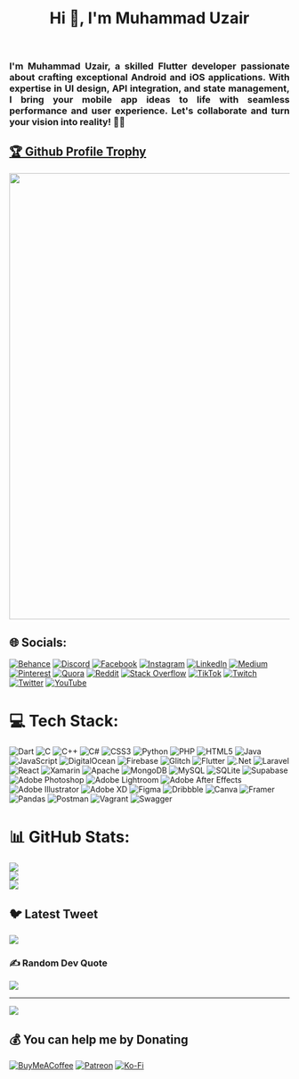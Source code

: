 
<h1 align="center">Hi 👋, I'm Muhammad Uzair</h1><br><h3 align="justify">I'm Muhammad Uzair, a skilled Flutter developer passionate about crafting exceptional Android and iOS applications. With expertise in UI design, API integration, and state management, I bring your mobile app ideas to life with seamless performance and user experience. Let's collaborate and turn your vision into reality! 🚀✨</h3>

<a href="https://github.com/uzairxdev/github-profile-trophy"><h2>🏆 Github Profile Trophy</h2></a>
<a href="https://github.com/uzairxdev/github-profile-trophy">
  <img width=800 src="https://github-profile-trophy.vercel.app/?username=uzairxdev&column=10&theme=gruvbox&no-frame=true"/>
</a>


## 🌐 Socials:
[![Behance](https://img.shields.io/badge/Behance-1769ff?logo=behance&logoColor=white)](https://behance.net/muhammaduzair67) [![Discord](https://img.shields.io/badge/Discord-%237289DA.svg?logo=discord&logoColor=white)](https://discord.gg/uzairxdev#5490) [![Facebook](https://img.shields.io/badge/Facebook-%231877F2.svg?logo=Facebook&logoColor=white)](https://facebook.com/uzairxdev?mibextid=ZbWKwL) [![Instagram](https://img.shields.io/badge/Instagram-%23E4405F.svg?logo=Instagram&logoColor=white)](https://instagram.com/uzairxdev/) [![LinkedIn](https://img.shields.io/badge/LinkedIn-%230077B5.svg?logo=linkedin&logoColor=white)](https://linkedin.com/in/uzairxdev/) [![Medium](https://img.shields.io/badge/Medium-12100E?logo=medium&logoColor=white)](https://medium.com/@uzairstudy321) [![Pinterest](https://img.shields.io/badge/Pinterest-%23E60023.svg?logo=Pinterest&logoColor=white)](https://pinterest.com/uzairstudy321/) [![Quora](https://img.shields.io/badge/Quora-%23B92B27.svg?logo=Quora&logoColor=white)](https://quora.com/profile/https://www.quora.com/profile/Muhammad-Uzair-922) [![Reddit](https://img.shields.io/badge/Reddit-%23FF4500.svg?logo=Reddit&logoColor=white)](https://reddit.com/user/SubstantialServe1948) [![Stack Overflow](https://img.shields.io/badge/-Stackoverflow-FE7A16?logo=stack-overflow&logoColor=white)](https://stackoverflow.com/users/20270579/muhammad-uzair) [![TikTok](https://img.shields.io/badge/TikTok-%23000000.svg?logo=TikTok&logoColor=white)](https://tiktok.com/@uzairxdev) [![Twitch](https://img.shields.io/badge/Twitch-%239146FF.svg?logo=Twitch&logoColor=white)](https://twitch.tv/uzairxdev) [![Twitter](https://img.shields.io/badge/Twitter-%231DA1F2.svg?logo=Twitter&logoColor=white)](https://twitter.com/Uzair089?t=F8ByUPcfWwYsJyqaItqfJA&s=08) [![YouTube](https://img.shields.io/badge/YouTube-%23FF0000.svg?logo=YouTube&logoColor=white)](https://youtube.com/@uzowrites708) 

# 💻 Tech Stack:
![Dart](https://img.shields.io/badge/dart-%230175C2.svg?style=flat&logo=dart&logoColor=white) ![C](https://img.shields.io/badge/c-%2300599C.svg?style=flat&logo=c&logoColor=white) ![C++](https://img.shields.io/badge/c++-%2300599C.svg?style=flat&logo=c%2B%2B&logoColor=white) ![C#](https://img.shields.io/badge/c%23-%23239120.svg?style=flat&logo=c-sharp&logoColor=white) ![CSS3](https://img.shields.io/badge/css3-%231572B6.svg?style=flat&logo=css3&logoColor=white) ![Python](https://img.shields.io/badge/python-3670A0?style=flat&logo=python&logoColor=ffdd54) ![PHP](https://img.shields.io/badge/php-%23777BB4.svg?style=flat&logo=php&logoColor=white) ![HTML5](https://img.shields.io/badge/html5-%23E34F26.svg?style=flat&logo=html5&logoColor=white) ![Java](https://img.shields.io/badge/java-%23ED8B00.svg?style=flat&logo=java&logoColor=white) ![JavaScript](https://img.shields.io/badge/javascript-%23323330.svg?style=flat&logo=javascript&logoColor=%23F7DF1E) ![DigitalOcean](https://img.shields.io/badge/DigitalOcean-%230167ff.svg?style=flat&logo=digitalOcean&logoColor=white) ![Firebase](https://img.shields.io/badge/firebase-%23039BE5.svg?style=flat&logo=firebase) ![Glitch](https://img.shields.io/badge/glitch-%233333FF.svg?style=flat&logo=glitch&logoColor=white) ![Flutter](https://img.shields.io/badge/Flutter-%2302569B.svg?style=flat&logo=Flutter&logoColor=white) ![.Net](https://img.shields.io/badge/.NET-5C2D91?style=flat&logo=.net&logoColor=white) ![Laravel](https://img.shields.io/badge/laravel-%23FF2D20.svg?style=flat&logo=laravel&logoColor=white) ![React](https://img.shields.io/badge/react-%2320232a.svg?style=flat&logo=react&logoColor=%2361DAFB) ![Xamarin](https://img.shields.io/badge/Xamarin-3199DC?style=flat&logo=xamarin&logoColor=white) ![Apache](https://img.shields.io/badge/apache-%23D42029.svg?style=flat&logo=apache&logoColor=white) ![MongoDB](https://img.shields.io/badge/MongoDB-%234ea94b.svg?style=flat&logo=mongodb&logoColor=white) ![MySQL](https://img.shields.io/badge/mysql-%2300f.svg?style=flat&logo=mysql&logoColor=white) ![SQLite](https://img.shields.io/badge/sqlite-%2307405e.svg?style=flat&logo=sqlite&logoColor=white) 	![Supabase](https://img.shields.io/badge/Supabase-3ECF8E?style=flat&logo=supabase&logoColor=white) ![Adobe Photoshop](https://img.shields.io/badge/adobephotoshop-%2331A8FF.svg?style=flat&logo=adobephotoshop&logoColor=white) ![Adobe Lightroom](https://img.shields.io/badge/Adobe%20Lightroom-31A8FF.svg?style=flat&logo=Adobe%20Lightroom&logoColor=white) ![Adobe After Effects](https://img.shields.io/badge/Adobe%20After%20Effects-9999FF.svg?style=flat&logo=Adobe%20After%20Effects&logoColor=white) ![Adobe Illustrator](https://img.shields.io/badge/adobeillustrator-%23FF9A00.svg?style=flat&logo=adobeillustrator&logoColor=white) ![Adobe XD](https://img.shields.io/badge/Adobe%20XD-470137?style=flat&logo=Adobe%20XD&logoColor=#FF61F6) 	![Figma](https://img.shields.io/badge/figma-%23F24E1E.svg?style=flat&logo=figma&logoColor=white) ![Dribbble](https://img.shields.io/badge/Dribbble-EA4C89?style=flat&logo=dribbble&logoColor=white) ![Canva](https://img.shields.io/badge/Canva-%2300C4CC.svg?style=flat&logo=Canva&logoColor=white) ![Framer](https://img.shields.io/badge/Framer-black?style=flat&logo=framer&logoColor=blue) ![Pandas](https://img.shields.io/badge/pandas-%23150458.svg?style=flat&logo=pandas&logoColor=white) ![Postman](https://img.shields.io/badge/Postman-FF6C37?style=flat&logo=postman&logoColor=white) ![Vagrant](https://img.shields.io/badge/vagrant-%231563FF.svg?style=flat&logo=vagrant&logoColor=white) ![Swagger](https://img.shields.io/badge/-Swagger-%23Clojure?style=flat&logo=swagger&logoColor=white)
# 📊 GitHub Stats:
![](https://github-readme-stats.vercel.app/api?username=uzairxdev&theme=radical&hide_border=false&include_all_commits=true&count_private=true)<br/>
![](https://github-readme-streak-stats.herokuapp.com/?user=uzairxdev&theme=radical&hide_border=false)<br/>
![](https://github-readme-stats.vercel.app/api/top-langs/?username=uzairxdev&theme=radical&hide_border=false&include_all_commits=true&count_private=true&layout=compact)

## 🐦 Latest Tweet
[![](https://gtce.itsvg.in/api?username=https://twitter.com/Uzair089?t=F8ByUPcfWwYsJyqaItqfJA&s=08)](https://github.com/VishwaGauravIn/github-twitter-card-embed)

### ✍️ Random Dev Quote
![](https://quotes-github-readme.vercel.app/api?type=vetical&theme=radical)

---
[![](https://visitcount.itsvg.in/api?id=uzairxdev&icon=1&color=0)](https://visitcount.itsvg.in)

  ## 💰 You can help me by Donating
  [![BuyMeACoffee](https://img.shields.io/badge/Buy%20Me%20a%20Coffee-ffdd00?style=for-the-badge&logo=buy-me-a-coffee&logoColor=black)](https://buymeacoffee.com/uzairdev) [![Patreon](https://img.shields.io/badge/Patreon-F96854?style=for-the-badge&logo=patreon&logoColor=white)](https://patreon.com/uzairxdev) [![Ko-Fi](https://img.shields.io/badge/Ko--fi-F16061?style=for-the-badge&logo=ko-fi&logoColor=white)](https://ko-fi.com/uzairxdev#paypalModal) 

  
<!-- Proudly created with GPRM ( https://gprm.itsvg.in ) -->
